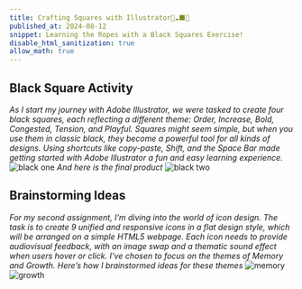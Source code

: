 ```yaml
---
title: Crafting Squares with Illustrator🌱☁️⬛🦥
published_at: 2024-08-12
snippet: Learning the Ropes with a Black Squares Exercise!
disable_html_sanitization: true
allow_math: true
---
```


## Black Square Activity
*As I start my journey with Adobe Illustrator, we were tasked to create four black squares, each reflecting a different theme: Order, Increase, Bold, Congested, Tension, and Playful. Squares might seem simple, but when you use them in classic black, they become a powerful tool for all kinds of designs. Using shortcuts like copy-paste, Shift, and the Space Bar made getting started with Adobe Illustrator a fun and easy learning experience.*
![black one](process.jpeg)
*And here is the final product*
![black two](squares.jpeg)

## Brainstorming Ideas
*For my second assignment, I’m diving into the world of icon design. The task is to create 9 unified and responsive icons in a flat design style, which will be arranged on a simple HTML5 webpage. Each icon needs to provide audiovisual feedback, with an image swap and a thematic sound effect when users hover or click. I’ve chosen to focus on the themes of Memory and Growth. Here’s how I brainstormed ideas for these themes*
![memory](memory.png)
![growth](growth.png)